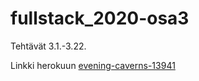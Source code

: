 # fullstack_2020-osa3

Tehtävät 3.1.-3.22.

Linkki herokuun
[evening-caverns-13941](https://evening-caverns-13941.herokuapp.com/ "Puhelinluettelo")
